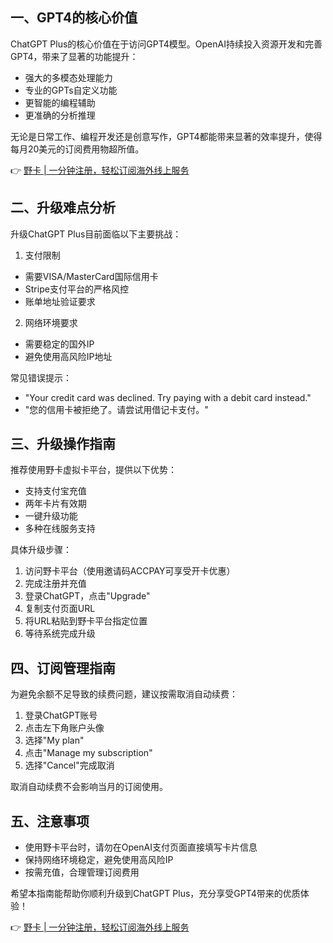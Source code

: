 ## 一、GPT4的核心价值

ChatGPT Plus的核心价值在于访问GPT4模型。OpenAI持续投入资源开发和完善GPT4，带来了显著的功能提升：

- 强大的多模态处理能力
- 专业的GPTs自定义功能
- 更智能的编程辅助
- 更准确的分析推理

无论是日常工作、编程开发还是创意写作，GPT4都能带来显著的效率提升，使得每月20美元的订阅费用物超所值。

👉 [野卡 | 一分钟注册，轻松订阅海外线上服务](https://bit.ly/bewildcard)

## 二、升级难点分析

升级ChatGPT Plus目前面临以下主要挑战：

1. 支付限制
- 需要VISA/MasterCard国际信用卡
- Stripe支付平台的严格风控
- 账单地址验证要求

2. 网络环境要求
- 需要稳定的国外IP
- 避免使用高风险IP地址

常见错误提示：
- "Your credit card was declined. Try paying with a debit card instead."
- "您的信用卡被拒绝了。请尝试用借记卡支付。"

## 三、升级操作指南

推荐使用野卡虚拟卡平台，提供以下优势：
- 支持支付宝充值
- 两年卡片有效期
- 一键升级功能
- 多种在线服务支持

具体升级步骤：

1. 访问野卡平台（使用邀请码ACCPAY可享受开卡优惠）
2. 完成注册并充值
3. 登录ChatGPT，点击"Upgrade"
4. 复制支付页面URL
5. 将URL粘贴到野卡平台指定位置
6. 等待系统完成升级

## 四、订阅管理指南

为避免余额不足导致的续费问题，建议按需取消自动续费：

1. 登录ChatGPT账号
2. 点击左下角账户头像
3. 选择"My plan"
4. 点击"Manage my subscription"
5. 选择"Cancel"完成取消

取消自动续费不会影响当月的订阅使用。

## 五、注意事项

- 使用野卡平台时，请勿在OpenAI支付页面直接填写卡片信息
- 保持网络环境稳定，避免使用高风险IP
- 按需充值，合理管理订阅费用

希望本指南能帮助你顺利升级到ChatGPT Plus，充分享受GPT4带来的优质体验！

👉 [野卡 | 一分钟注册，轻松订阅海外线上服务](https://bit.ly/bewildcard)
